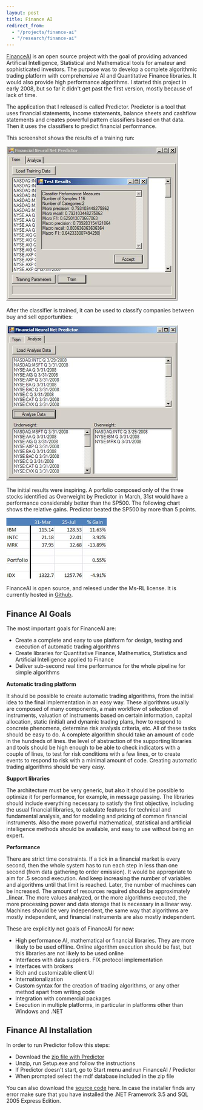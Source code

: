 ```yaml
---
layout: post
title: Finance AI
redirect_from:
  - "/projects/finance-ai"
  - "/research/finance-ai"
---
```


<a href="http://financeai.org">FinanceAI</a> is an open source project with the goal of providing advanced Artificial Intelligence, Statistical and Mathematical tools for amateur and sophisticated investors. The purpose was to develop a complete algorithmic trading platform with comprehensive AI and Quantitative Finance libraries. It would also provide high performance algorithms. I started this project in early 2008, but so far it didn't get past the first version, mostly because of lack of time.

The application that I released is called Predictor. Predictor is a tool that uses financial statements, income statements, balance sheets and cashflow statements and creates powerful pattern classifiers based on that data. Then it uses the classifiers to predict financial performance.

This screenshot shows the results of a training run:

![](/images/predictor-screenshot-1.jpg)

After the classifier is trained, it can be used to classify companies between buy and sell opportunities:

![](/images/predictor-screenshot-2.jpg)

The initial results were inspiring. A porfolio composed only of the three stocks identified as Overweight by Predictor in March, 31st would have a performance considerably better than the SP500. The following chart shows the relative gains. Predictor beated the SP500 by more than 5 points.

![](/images/predictor-performance.jpg)

FinanceAI is open source, and relesed under the Ms-RL license. It is currently hosted in <a href="http://github.com/tordable/FinanceAI">Github</a>.

## Finance AI Goals

The most important goals for FinanceAI are:

* Create a complete and easy to use platform for design, testing and execution of automatic trading algorithms
* Create libraries for Quantitative Finance, Mathematics, Statistics and Artificial Intelligence applied to Finance
* Deliver sub-second real time performance for the whole pipeline for simple algorithms

**Automatic trading platform**

It should be possible to create automatic trading algorithms, from the initial idea to the final implementation in an easy way. These algorithms usually are composed of many components, a main workflow of selection of instruments, valuation of instruments based on certain information, capital allocation, static (initial) and dynamic trading plans, how to respond to concrete phenomena, determine risk analysis criteria, etc. All of these tasks should be easy to do. A complete algorithm should take an amount of code in the hundreds of lines. the level of abstraction of the supporting libraries and tools should be high enough to be able to check indicators with a couple of lines, to test for risk conditions with a few lines, or to create events to respond to risk with a minimal amount of code. Creating automatic trading algorithms should be very easy.

**Support libraries**

The architecture must be very generic, but also it should be possible to optimize it for performance, for example, in message passing. The libraries should include everything necessary to satisfy the first objective, including the usual financial libraries, to calculate features for technical and fundamental analysis, and for modeling and pricing of common financial instruments. Also the more powerful mathematical, statistical and artificial intelligence methods should be available, and easy to use without being an expert.

**Performance**

There are strict time constraints. If a tick in a financial market is every second, then the whole system has to run each step in less than one second (from data gathering to order emission). It would be appropriate to aim for .5 second execution. And keep increasing the number of variables and algorithms until that limit is reached. Later, the number of machines can be increased. The amount of resources required should be approximately _linear. The more values analyzed, or the more algorithms executed, the more processing power and data storage that is necessary in a linear way. Machines should be very independent, the same way that algorithms are mostly independent, and financial instruments are also mostly independent.

These are explicitly not goals of FinanceAI for now:

* High performance AI, mathematical or financial libraries. They are more likely to be used offline. Online algorithm execution should be fast, but this libraries are not likely to be used online
* Interfaces with data suppliers. FIX protocol implementation
* Interfaces with brokers
* Rich and customizable client UI
* Internationalization
* Custom syntax for the creation of trading algorithms, or any other method apart from writing code
* Integration with commercial packages
* Execution in multiple platforms, in particular in platforms other than Windows and .NET

## Finance AI Installation

In order to run Predictor follow this steps:

* Download the <a href="http://github.com/downloads/tordable/FinanceAI/Predictor.zip"> zip file with Predictor</a>
* Unzip, run Setup.exe and follow the instructions
* If Predictor doesn't start, go to Start menu and run FinanceAI / Predictor
* When prompted select the mdf database included in the zip file

You can also download the <a href="http://github.com/tordable/FinanceAI"> source code</a> here. In case the installer finds any error make sure that you have installed the .NET Framework 3.5 and SQL 2005 Express Edition.
